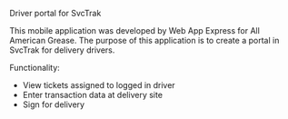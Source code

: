 Driver portal for SvcTrak

This mobile application was developed by Web App Express for All American Grease. The purpose of this application is to create a portal in SvcTrak for delivery drivers.

Functionality:
 - View tickets assigned to logged in driver
 - Enter transaction data at delivery site
 - Sign for delivery
